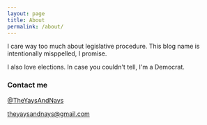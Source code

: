 ```yaml
---
layout: page
title: About
permalink: /about/
---
```


I care way too much about legislative procedure. This blog name is intentionally misppelled, I promise.

I also love elections. In case you couldn't tell, I'm a Democrat.

### Contact me

[@TheYaysAndNays](https://twitter.com/TheYaysAndNays)

[theyaysandnays@gmail.com](mailto:theyaysandnays@gmail.com)
